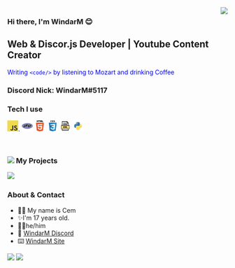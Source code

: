 <img src="https://media.giphy.com/media/4UPnJs2sAPEaEeGBo8/giphy.gif" align="right">

### Hi there, I'm WindarM :blush:

## Web & Discor.js Developer | Youtube Content Creator

<font color="blue">Writing `<code/>` by listening to Mozart and drinking Coffee
</font>

### Discord Nick: WindarM#5117



### Tech I use

<img src="https://raw.githubusercontent.com/github/explore/80688e429a7d4ef2fca1e82350fe8e3517d3494d/topics/javascript/javascript.png" widht="25" height="25">.
<img src="https://raw.githubusercontent.com/github/explore/ccc16358ac4530c6a69b1b80c7223cd2744dea83/topics/php/php.png" widht="25" height="25">
<img src="https://raw.githubusercontent.com/github/explore/80688e429a7d4ef2fca1e82350fe8e3517d3494d/topics/html/html.png" widht="25" height="25">
<img src="https://raw.githubusercontent.com/github/explore/80688e429a7d4ef2fca1e82350fe8e3517d3494d/topics/css/css.png" widht="25" height="25">
<img src="https://raw.githubusercontent.com/github/explore/05a6f4c574a32b6b2f04c2e589f6c82d9df46a5d/topics/xml/xml.png" widht="25" height="25">
<img src="https://raw.githubusercontent.com/github/explore/80688e429a7d4ef2fca1e82350fe8e3517d3494d/topics/python/python.png" widht="25" height="25">

<br />

### <img src="https://s.w.org/images/core/emoji/14.0.0/svg/27a1.svg" widht="20" height="11"> My Projects
<img src="https://media.discordapp.net/attachments/1048503818675040347/1048996356284485642/windarmlogo.png" widht="30" height="30">

<br />

### About & Contact
- 🙍‍♂️ My name is Cem
- ✨I'm 17 years old.
- 🙍‍♂️he/him
- 📧 [WindarM Discord](https://discord.gg/dKESRJ2XTY)
- ⌨️ [WindarM Site](https://windarm.web.tr/)

<img src="https://github-readme-stats.vercel.app/api?username=windarm&theme=merko">

<img src="https://github-readme-stats.vercel.app/api/top-langs/?username=windarm&layout=compact">

